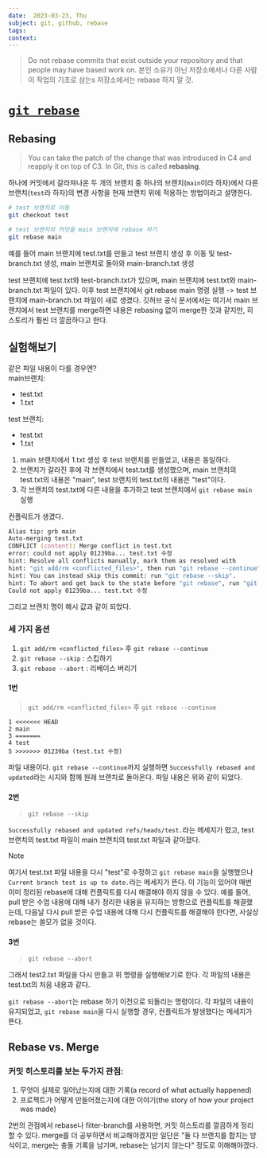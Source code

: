 ```yaml
---
date:  2023-03-23, Thu
subject: git, github, rebase
tags: 
context: 
---
```

> Do not rebase commits that exist outside your repository and that people may have based work on. 본인 소유가 아닌 저장소에서나 다른 사람이 작업의 기초로 삼는s 저장소에서는 rebase 하지 말 것.

# [`git rebase`](https://git-scm.com/book/en/v2/Git-Branching-Rebasing)

## Rebasing
> You can take the patch of the change that was introduced in C4 and reapply it on top of C3. In Git, this is called **rebasing**.

하나에 커밋에서 갈라져나온 두 개의 브랜치 중 하나의 브랜치(`main`이라 하자)에서 다른 브랜치(`test`라 하자)의 변경 사항을 현재 브랜치 위에 적용하는 방법이라고 설명한다. 

```zsh
# test 브랜치로 이동
git checkout test

# test 브랜치의 커밋을 main 브랜치에 rebase 하기
git rebase main

```

예를 들어
main 브랜치에 test.txt를 만들고 test 브랜치 생성 후 이동 및 test-branch.txt 생성, main 브랜치로 돌아와 main-branch.txt 생성

test 브랜치에 test.txt와 test-branch.txt가 있으며, main 브랜치에 test.txt와 main-branch.txt 파일이 있다. 이후 test 브랜치에서 git rebase main 명령 실행 -> test 브랜치에 main-branch.txt 파일이 새로 생겼다. 깃허브 공식 문서에서는 여기서 main 브랜치에서 test 브랜치를 merge하면 내용은 rebasing 없이 merge한 것과 같지만, 히스토리가 훨씬 더 깔끔하다고 한다.

## 실험해보기
같은 파일 내용이 다를 경우엔?  
main브랜치:
- test.txt
- 1.txt

test 브랜치:
- test.txt
- 1.txt

1. main 브랜치에서 1.txt 생성 후 test 브랜치를 만들었고, 내용은 동일하다.
2. 브랜치가 갈라진 후에 각 브랜치에서 test.txt를 생성했으며, main 브랜치의 test.txt의 내용은 "main", test 브랜치의 test.txt의 내용은 "test"이다.
3. 각 브랜치의 test.txt에 다른 내용을 추가하고 test 브랜치에서 `git rebase main` 실행

컨플릭트가 생겼다.
```zsh
Alias tip: grb main
Auto-merging test.txt
CONFLICT (content): Merge conflict in test.txt
error: could not apply 01239ba... test.txt 수정
hint: Resolve all conflicts manually, mark them as resolved with
hint: "git add/rm <conflicted_files>", then run "git rebase --continue".
hint: You can instead skip this commit: run "git rebase --skip".
hint: To abort and get back to the state before "git rebase", run "git rebase --abort".
Could not apply 01239ba... test.txt 수정
```
그리고 브랜치 명이 해시 값과 같이 되었다.

### 세 가지 옵션
1. `git add/rm <conflicted_files>` 후 `git rebase --continue`
2. `git rebase --skip` : 스킵하기
3. `git rebase --abort` : 리베이스 버리기

#### 1번
> `git add/rm <conflicted_files>` 후 `git rebase --continue`

```
1 <<<<<<< HEAD
2 main
3 =======
4 test
5 >>>>>>> 01239ba (test.txt 수정)
```
파일 내용이다.
`git rebase --continue`까지 실행하면 `Successfully rebased and updated`라는 시지와 함께 원래 브랜치로 돌아온다. 파일 내용은 위와 같이 되었다.

#### 2번
> `git rebase --skip`

`Successfully rebased and updated refs/heads/test.`라는 메세지가 떴고, test 브랜치의 test.txt 파일이 main 브랜치의 test.txt 파일과 같아졌다.

> [!Note]  
> 여기서 test.txt 파일 내용을 다시 "test"로 수정하고 `git rebase main`을 실행했으나 `Current branch test is up to date.`라는 메세지가 뜬다. 이 기능이 있어야 매번 이미 정리된 rebase에 대해 컨플릭트를 다시 해결해야 하지 않을 수 있다. 예를 들어, pull 받은 수업 내용에 대해 내가 정리한 내용을 유지하는 방향으로 컨플릭트를 해결했는데, 다음날 다시 pull 받은 수업 내용에 대해 다시 컨플릭트를 해결해야 한다면, 사실상 rebase는 쓸모가 없을 것이다.

#### 3번
> `git rebase --abort`

그래서 test2.txt 파일을 다시 만들고 위 명령을 실행해보기로 한다. 각 파일의 내용은 test.txt의 처음 내용과 같다. 

`git rebase --abort`는 rebase 하기 이전으로 되돌리는 명령이다. 각 파일의 내용이 유지되었고, `git rebase main`을 다시 실행할 경우, 컨플릭트가 발생했다는 메세지가 뜬다.


## Rebase vs. Merge
### 커밋 히스토리를 보는 두가지 관점:
1. 무엇이 실제로 일어났는지에 대한 기록(a record of what actually happened)
2. 프로젝트가 어떻게 만들어졌는지에 대한 이야기(the story of how your project was made)

2번의 관점에서 rebase나 filter-branch를 사용하면, 커밋 히스토리를 깔끔하게 정리할 수 있다. merge를 더 공부하면서 비교해야겠지만 일단은 "둘 다 브랜치를 합치는 방식이고, merge는 충돌 기록을 남기며, rebase는 남기지 않는다" 정도로 이해해야겠다.